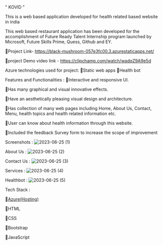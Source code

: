 " KOVID "

This is a web based application developed for health related based website in  india

This web based restaurant application has been developed for the accomplishment of Future Ready Talent Internship program launched by Microsoft, Future Skills Prime, Quess, Github and EY.

Project Link- https://black-mushroom-057e3fc00.3.azurestaticapps.net/

project Demo video link - https://clipchamp.com/watch/wadqZ9A9e5d

Azure technologies used for project:
Static web apps
Health bot

Features and Functionalities :
Interactive and responsive UI.

Has many graphical and visual innovative effects.

Have an aesthetically pleasing visual design and architecture.

Has collection of many web pages including Home, About Us, Contact, Menu, health topics and health related information etc.

User can know about health information through this website.

Included the feedback Survey form to increase the scope of improvement 

 Screenshots :
![2023-06-25 (1)](https://github.com/yaswanth3125/project20/assets/124771390/af5e8f41-ce3c-4ab9-96d8-bcc9594bc8fd)




About Us :
![2023-06-25 (2)](https://github.com/yaswanth3125/project20/assets/124771390/9d7cbb4f-a6f6-4ed4-822f-b9948f7e7ea0)



Contact Us :
![2023-06-25 (3)](https://github.com/yaswanth3125/project20/assets/124771390/5fc2ba14-e735-44d7-bb9f-8cc6d415fe1c)





Services :
![2023-06-25 (4)](https://github.com/yaswanth3125/project20/assets/124771390/d30e24b9-0640-48e1-81e7-9561480799a5)

Healthbot :
![2023-06-25 (5)](https://github.com/yaswanth3125/project20/assets/124771390/07871591-e349-4d17-b038-06aa6fa7fc53)



Tech Stack  :

[Azure(Hosting)](https://azure.microsoft.com/en-in/features/azure-portal/)

HTML

CSS

Bootstrap

JavaScript

